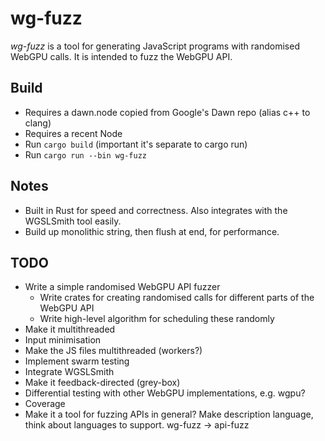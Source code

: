 # wg-fuzz
*wg-fuzz* is a tool for generating JavaScript programs with randomised WebGPU calls. It is intended to fuzz the WebGPU API.

## Build
- Requires a dawn.node copied from Google's Dawn repo (alias c++ to clang)
- Requires a recent Node
- Run `cargo build` (important it's separate to cargo run)
- Run `cargo run --bin wg-fuzz`

## Notes
- Built in Rust for speed and correctness. Also integrates with the WGSLSmith tool easily.
- Build up monolithic string, then flush at end, for performance.

## TODO
- Write a simple randomised WebGPU API fuzzer
  - Write crates for creating randomised calls for different parts of the WebGPU API
  - Write high-level algorithm for scheduling these randomly
- Make it multithreaded
- Input minimisation
- Make the JS files multithreaded (workers?)
- Implement swarm testing
- Integrate WGSLSmith
- Make it feedback-directed (grey-box)
- Differential testing with other WebGPU implementations, e.g. wgpu?
- Coverage
- Make it a tool for fuzzing APIs in general? Make description language, think about languages to support. wg-fuzz -> api-fuzz
